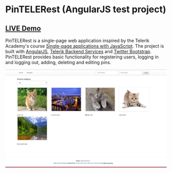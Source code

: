 # PinTELERest (AngularJS test project)

## [LIVE Demo](http://pintelerest.herokuapp.com/)

PinTELERest is a single-page web application inspired by the Telerik Academy's course [Single-page applications with JavaScript](http://telerikacademy.com/Courses/Courses/Details/169).
The project is built with [AngularJS](https://angularjs.org/), [Telerik Backend Services](http://www.telerik.com/backend-services) and [Twitter Bootstrap](http://getbootstrap.com/).
PinTELERest provides basic functionality for registering users, logging in and logging out, adding, deleting and editing pins.

[img1]: /images/homepage.jpg "Homepage"
![Alt text][img1] 
